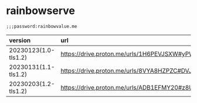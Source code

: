 # rainbowserve

```common-lisp
;;;password:rainbowvalue.me

```

|version|url|md5|
|:---|:---|:--|
|20230123(1.0-tls1.2)|https://drive.proton.me/urls/1H6PEVJSXW#yPWLU0pCu3f9|"e778d210ec0c1a1c6e2135ba6209e5d1"|
|20230131(1.1-tls1.2)|https://drive.proton.me/urls/8VYA8HZPZC#DVJ9wApeTEWc|"64dc953c31ac7d46ecd6a7480fe297b5"|
|20230203(1.2-tls1.2)|https://drive.proton.me/urls/ADB1EFMY20#z8U40HuxIHNo|"04e2808815f90f1c050f63a1e8c74b00"|
